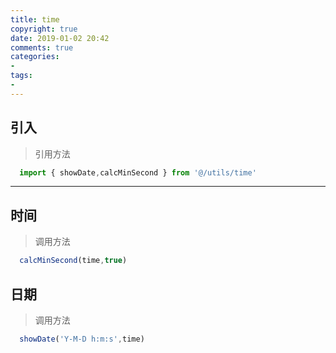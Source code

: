 ```yaml
---
title: time
copyright: true
date: 2019-01-02 20:42
comments: true
categories:
- 
tags:
- 
---
```


## 引入

> 引用方法

```js
  import { showDate,calcMinSecond } from '@/utils/time'
```

----------

## 时间

> 调用方法

```js
  calcMinSecond(time,true)
```

## 日期

> 调用方法

```js
  showDate('Y-M-D h:m:s',time)
```